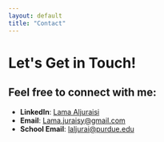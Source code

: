 ```yaml
---
layout: default
title: "Contact"
---
```


# Let's Get in Touch!

## Feel free to connect with me:

- **LinkedIn**: [Lama Aljuraisi](www.linkedin.com/in/lamaaljuraisi)
- **Email**: [Lama.juraisy@gmail.com](mailto:Lama.juraisy@gmail.com)
- **School Email**: [laljurai@purdue.edu](mailto:Laljurai@purdue.edu)
